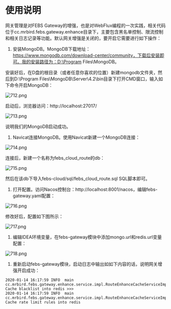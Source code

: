 # 使用说明

网关管理是对FEBS Gateway的增强，也是对WebFlux编程的一次实践，相关代码位于cc.mrbird.febs.gateway.enhance目录下，主要包含黑名单控制、限流控制和相关日志记录等功能。默认网关增强是关闭的，要开启它需要进行如下操作：

1. 安装MongoDB。MongoDB下载地址：https://www.mongodb.com/download-center/community，下载后安装即可。我的安装路径为：D:\Program Files\MongoDB。

安装好后，在D盘的根目录（或者任意你喜欢的位置）新建mongodb文件夹，然后到D:\Program Files\MongoDB\Server\4.2\bin目录下打开CMD窗口，输入如下命令开启MongoDB：

![712.png](https://s2.ax1x.com/2020/01/14/lqeZad.png)

启动后，浏览器访问：http://localhost:27017/

![713.png](https://s2.ax1x.com/2020/01/14/lqe3qg.png)

说明我们的MongoDB启动成功。

1. Navicat连接MongoDB。使用Navicat新建一个MongoDB连接：

![714.png](https://s2.ax1x.com/2020/01/14/lqe2J1.png)

连接后，新建一个名称为febs_cloud_route的db：

![715.png](https://s2.ax1x.com/2020/01/14/lqmG6K.png)

然后在该db下导入febs-cloud/sql/febs_cloud_route.sql SQL脚本即可。

1. 打开配置。访问Nacos控制台：http://localhost:8001/nacos，编辑febs-gateway.yaml配置：

![716.png](https://s2.ax1x.com/2020/01/14/lqnSc6.png)

修改好后，配置如下图所示：

![717.png](https://s2.ax1x.com/2020/01/14/lqnANd.png)

1. 编辑IDEA环境变量，在febs-gateway模块中添加mongo.url和redis.url变量配置：

![718.png](https://s2.ax1x.com/2020/01/14/lqnfbD.png)

1. 重新启动febs-gateway模块，启动日志中输出如如下内容的话，说明网关增强开启成功：

```
2020-01-14 16:17:59 INFO  main cc.mrbird.febs.gateway.enhance.service.impl.RouteEnhanceCacheServiceImpl Cache blacklist into redis >>>
2020-01-14 16:17:59 INFO  main cc.mrbird.febs.gateway.enhance.service.impl.RouteEnhanceCacheServiceImpl Cache rate limit rules into redis 
```
